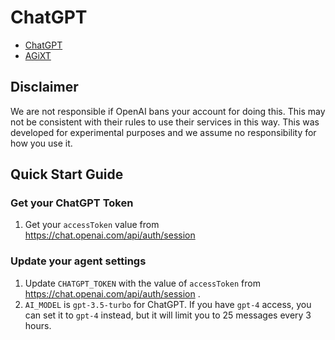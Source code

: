 # ChatGPT
- [ChatGPT](https://chat.openai.com/)
- [AGiXT](https://github.com/Josh-XT/AGiXT)

## Disclaimer

We are not responsible if OpenAI bans your account for doing this. This may not be consistent with their rules to use their services in this way. This was developed for experimental purposes and we assume no responsibility for how you use it.

## Quick Start Guide

### Get your ChatGPT Token

1. Get your `accessToken` value from https://chat.openai.com/api/auth/session

### Update your agent settings
1. Update `CHATGPT_TOKEN` with the value of `accessToken` from https://chat.openai.com/api/auth/session .
2. `AI_MODEL` is `gpt-3.5-turbo` for ChatGPT.  If you have `gpt-4` access, you can set it to `gpt-4` instead, but it will limit you to 25 messages every 3 hours.